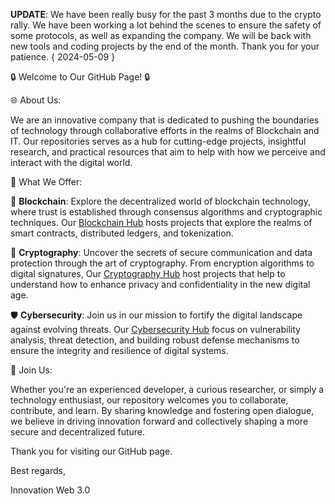 **UPDATE**: We have been really busy for the past 3 months due to the crypto rally. We have been working a lot behind the scenes to ensure the safety of some protocols, as well as expanding the company. We will be back with new tools and coding projects by the end of the month. Thank you for your patience. { 2024-05-09 }

🔒 Welcome to Our GitHub Page! 🔒

🌐 About Us:   

We are an innovative company that is dedicated to pushing the boundaries 
of technology through collaborative efforts in the realms of Blockchain and IT. Our repositories serves as a hub for cutting-edge 
projects, insightful research, and practical resources that aim to help with how we perceive and interact with the digital world.

🔗 What We Offer:

🔐 **Blockchain**:    Explore the decentralized world of blockchain technology, where trust is established through consensus algorithms and cryptographic techniques. Our [Blockchain Hub](https://github.com/Innovation-Web-3-0-Blockchain) hosts projects that explore the realms of smart contracts, distributed ledgers, and tokenization.

🔑 **Cryptography**:    Uncover the secrets of secure communication and data protection through the art of cryptography. From encryption algorithms to digital signatures, Our [Cryptography Hub](https://github.com/Innovation-Web-3-0-Cryptography) host projects that help to understand how to enhance privacy and confidentiality in the new digital age.

🛡️ **Cybersecurity**:    Join us in our mission to fortify the digital landscape against evolving threats. Our [Cybersecurity Hub](https://github.com/Innovation-Web-3-0-Cybersecurity) focus on vulnerability analysis, threat detection, and building robust defense mechanisms to ensure the integrity and resilience of digital systems.

🤝 Join Us:    

Whether you're an experienced developer, a curious researcher, or simply a technology enthusiast, our repository welcomes you to collaborate, contribute, and learn. By sharing knowledge and fostering open dialogue, we believe in driving innovation forward and collectively shaping a more secure and decentralized future.

Thank you for visiting our GitHub page.

Best regards,

Innovation Web 3.0 


